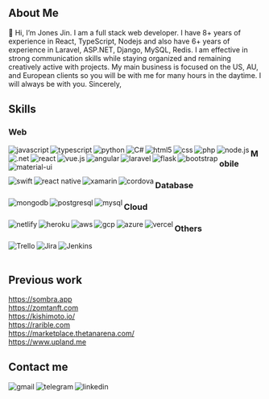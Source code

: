 ## About Me

👋 Hi, I’m Jones Jin.
I am a full stack web developer.
I have 8+ years of experience in React, TypeScript, Nodejs and also have 6+ years of experience in Laravel, ASP.NET, Django, MySQL, Redis. 
I am effective in strong communication skills while staying organized and remaining creatively active with projects.
My main business is focused on the US, AU, and European clients so you will be with me for many hours in the daytime.
I will always be with you. Sincerely,

## Skills
### Web
<img align="left" src="https://img.shields.io/badge/JavaScript-F7DF1E?style=for-the-badge&logo=javascript&logoColor=black" alt="javascript" />
<img align="left" src="https://img.shields.io/badge/TypeScript-007ACC?style=for-the-badge&logo=typescript&logoColor=white" alt="typescript" />
<img align="left" src="https://img.shields.io/badge/Python-3776AB?style=for-the-badge&logo=python&logoColor=white" alt="python" />
<img align="left" src="https://img.shields.io/badge/C%23-239120?style=for-the-badge&logo=c-sharp&logoColor=white" alt="C#" />
<img align="left" src="https://img.shields.io/badge/HTML5-E34F26?style=for-the-badge&logo=html5&logoColor=white" alt="html5" />
<img align="left" src="https://img.shields.io/badge/CSS-239120?&style=for-the-badge&logo=css3&logoColor=white" alt="css" />
<img align="left" src="https://img.shields.io/badge/PHP-777BB4?style=for-the-badge&logo=php&logoColor=white" alt="php" />
<img align="left" src="https://img.shields.io/badge/Node.js-43853D?style=for-the-badge&logo=node.js&logoColor=white" alt="node.js" />
<img align="left" src="https://img.shields.io/badge/.NET-5C2D91?style=for-the-badge&logo=.net&logoColor=white" alt=".net" />
<img align="left" src="https://img.shields.io/badge/React-20232A?style=for-the-badge&logo=react&logoColor=61DAFB" alt="react" />
<img align="left" src="https://img.shields.io/badge/Vue.js-35495E?style=for-the-badge&logo=vue.js&logoColor=4FC08D" alt="vue.js" />
<img align="left" src="https://img.shields.io/badge/Angular-DD0031?style=for-the-badge&logo=angular&logoColor=white" alt="angular" />
<img align="left" src="https://img.shields.io/badge/Laravel-FF2D20?style=for-the-badge&logo=laravel&logoColor=white" alt="laravel" />
<img align="left" src="https://img.shields.io/badge/Flask-000000?style=for-the-badge&logo=flask&logoColor=white" alt="flask" />
<img align="left" src="https://img.shields.io/badge/Bootstrap-563D7C?style=for-the-badge&logo=bootstrap&logoColor=white" alt="bootstrap" />
<img align="left" src="https://img.shields.io/badge/Material--UI-0081CB?style=for-the-badge&logo=material-ui&logoColor=white" alt="material-ui" />

### Mobile
<img align="left" src="https://img.shields.io/badge/Swift-FA7343?style=for-the-badge&logo=swift&logoColor=white" alt="swift" />
<img align="left" src="https://img.shields.io/badge/React_Native-20232A?style=for-the-badge&logo=react&logoColor=61DAFB" alt="react native" />
<img align="left" src="https://img.shields.io/badge/Xamarin-3498DB?style=for-the-badge&logo=xamarin&logoColor=white" alt="xamarin" />
<img align="left" src="https://img.shields.io/badge/Cordova-35434F?style=for-the-badge&logo=apache-cordova&logoColor=E8E8E8" alt="cordova" />

### Database
<img align="left" src="https://img.shields.io/badge/MongoDB-4EA94B?style=for-the-badge&logo=mongodb&logoColor=white" alt="mongodb" />
<img align="left" src="https://img.shields.io/badge/PostgreSQL-316192?style=for-the-badge&logo=postgresql&logoColor=white" alt="postgresql" />
<img align="left" src="https://img.shields.io/badge/MySQL-00000F?style=for-the-badge&logo=mysql&logoColor=white" alt="mysql" />

### Cloud
<img align="left" src="https://img.shields.io/badge/Netlify-00C7B7?style=for-the-badge&logo=netlify&logoColor=white" alt="netlify" />
<img align="left" src="https://img.shields.io/badge/Heroku-430098?style=for-the-badge&logo=heroku&logoColor=white" alt="heroku" />
<img align="left" src="https://img.shields.io/badge/Amazon_AWS-232F3E?style=for-the-badge&logo=amazon-aws&logoColor=white" alt="aws" />
<img align="left" src="https://img.shields.io/badge/Google_Cloud-4285F4?style=for-the-badge&logo=google-cloud&logoColor=white" alt="gcp" />
<img align="left" src="https://img.shields.io/badge/Microsoft_Azure-0089D6?style=for-the-badge&logo=microsoft-azure&logoColor=white" alt="azure" />
<img align="left" src="https://img.shields.io/badge/Vercel-000000?style=for-the-badge&logo=vercel&logoColor=white" alt="vercel" />

### Others
<img align="left" src="https://img.shields.io/badge/Trello-0052CC?style=for-the-badge&logo=trello&logoColor=white" alt="Trello" />
<img align="left" src="https://img.shields.io/badge/Jira-0052CC?style=for-the-badge&logo=Jira&logoColor=white" alt="Jira" />
<img align="left" src="https://img.shields.io/badge/Jenkins-D24939?style=for-the-badge&logo=Jenkins&logoColor=white" alt="Jenkins" />
<br/><br/>

## Previous work
https://sombra.app<br/>
https://zomtanft.com<br/>
https://kishimoto.io/<br/>
https://rarible.com<br/>
https://marketplace.thetanarena.com/<br/>
https://www.upland.me<br/>

## Contact me
<a href="gsjones0910@gmail.com" target="_blank"><img align="left" src="https://img.shields.io/badge/Gmail-D14836?style=for-the-badge&logo=gmail&logoColor=white" alt="gmail" /></a>
<a href="https://t.me/jonesjin910" target="_blank"><img align="left" src="https://img.shields.io/badge/Telegram-2CA5E0?style=for-the-badge&logo=telegram&logoColor=white" alt="telegram" /></a>
<a href="https://www.linkedin.com/in/jones-jin-0874621a9" target="_blank"><img align="left" src="https://img.shields.io/badge/LinkedIn-0077B5?style=for-the-badge&logo=linkedin&logoColor=white" alt="linkedin" /></a>


<!---
gsjones910/gsjones910 is a ✨ special ✨ repository because its `README.md` (this file) appears on your GitHub profile.
You can click the Preview link to take a look at your changes.
--->
